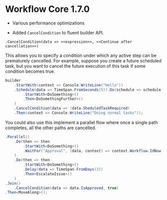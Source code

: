 # Workflow Core 1.7.0

* Various performance optimizations

* Added `CancelCondition` to fluent builder API.

```
.CancelCondition(data => <<expression>>, <<Continue after cancellation>>)

```

This allows you to specify a condition under which any active step can be prematurely cancelled.
For example, suppose you create a future scheduled task, but you want to cancel the future execution of this task if some condition becomes true.


```c#
builder
    .StartWith(context => Console.WriteLine("Hello"))
    .Schedule(data => TimeSpan.FromSeconds(5)).Do(schedule => schedule
        .StartWith<DoSomething>()
		.Then<DoSomethingFurther>()
    )
    .CancelCondition(data => !data.SheduledTaskRequired)
    .Then(context => Console.WriteLine("Doing normal tasks"));
```

You could also use this implement a parallel flow where once a single path completes, all the other paths are cancelled.

```c#
.Parallel()
    .Do(then => then
		.StartWith<DoSomething>()
        .WaitFor("Approval", (data, context) => context.Workflow.IdNow)
	)
    .Do(then => then
		.StartWith<DoSomething>()
        .Delay(data => TimeSpan.FromDays(3))
		.Then<EscalateIssue>()
	)
.Join()
	.CancelCondition(data => data.IsApproved, true)
.Then<MoveAlong>();
```